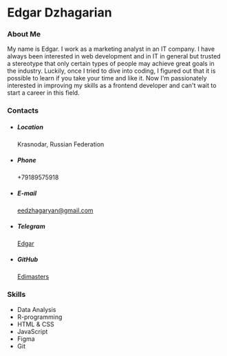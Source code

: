 # Edgar Dzhagarian

### About Me
My name is Edgar. I work as a marketing analyst in an IT company. I have always been interested in web development and in IT in general but trusted a stereotype that only certain types of people may achieve great goals in the industry. Luckily, once I tried to dive into coding, I figured out that it is possible to learn if you take your time and like it. 
Now I'm passionately interested in improving my skills as a frontend developer and can't wait to start a career in this field.

### Contacts

+ ##### Location
    Krasnodar, Russian Federation
+ ##### Phone
    +79189575918
+ ##### E-mail
    eedzhagaryan@gmail.com
+ ##### Telegram
    [Edgar](https://t.me/e_d_7)
+ ##### GitHub
    [Edimasters](https://github.com/Edimasters)
    
### Skills
+ Data Analysis
+ R-programming
+ HTML & CSS
+ JavaScript
+ Figma
+ Git
